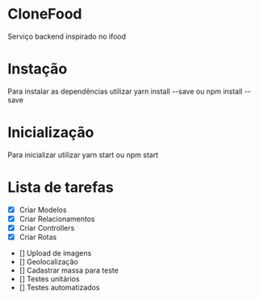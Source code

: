 # CloneFood
Serviço backend inspirado no ifood

# Instação

Para instalar as dependências utilizar yarn install --save ou npm install --save

# Inicialização

Para inicializar utilizar yarn start ou npm start

# Lista de tarefas

- [x] Criar Modelos
- [x] Criar Relacionamentos
- [x] Criar Controllers
- [x] Criar Rotas
- [] Upload de imagens
- [] Geolocalização
- [] Cadastrar massa para teste
- [] Testes unitários
- [] Testes automatizados